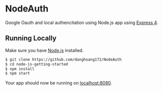 # NodeAuth

Google Oauth and local authencitation using Node.js app using [Express 4](http://expressjs.com/).

## Running Locally

Make sure you have [Node.js](http://nodejs.org/) installed.

```sh
$ git clone https://github.com/danghoang172/NodeAuth
$ cd node-js-getting-started
$ npm install
$ npm start
```

Your app should now be running on [localhost:8080](http://localhost:8080/).

